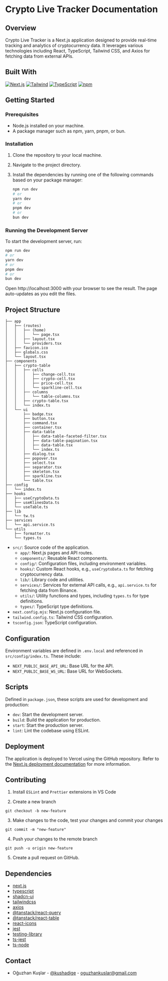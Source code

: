 # Crypto Live Tracker Documentation

## Overview

Crypto Live Tracker is a Next.js application designed to provide real-time tracking and analytics of cryptocurrency data. It leverages various technologies including React, TypeScript, Tailwind CSS, and Axios for fetching data from external APIs.

## Built With

[![Next.js][Next.js]][Next.js-url]
[![Tailwind][Tailwind]][Tailwind-url]
[![TypeScript][TypeScript]][TypeScript-url]
[![npm][npm]][Npm-url]

## Getting Started

### Prerequisites

- Node.js installed on your machine.
- A package manager such as npm, yarn, pnpm, or bun.

### Installation

1. Clone the repository to your local machine.
2. Navigate to the project directory.
3. Install the dependencies by running one of the following commands based on your package manager:

   ```bash
   npm run dev
   # or
   yarn dev
   # or
   pnpm dev
   # or
   bun dev
   ```

### Running the Development Server

To start the development server, run:

```bash
npm run dev
# or
yarn dev
# or
pnpm dev
# or
bun dev
```

Open http://localhost:3000 with your browser to see the result. The page auto-updates as you edit the files.

## Project Structure

```
├── app
│   ├── (routes)
│   │   ├── (home)
│   │   │   └── page.tsx
│   │   ├── layout.tsx
│   │   └── providers.tsx
│   ├── favicon.ico
│   ├── globals.css
│   └── layout.tsx
├── components
│   ├── crypto-table
│   │   ├── cells
│   │   │   ├── change-cell.tsx
│   │   │   ├── crypto-cell.tsx
│   │   │   ├── price-cell.tsx
│   │   │   └── sparkline-cell.tsx
│   │   ├── columns
│   │   │   └── table-columns.tsx
│   │   ├── crypto-table.tsx
│   │   └── index.ts
│   └── ui
│       ├── badge.tsx
│       ├── button.tsx
│       ├── command.tsx
│       ├── container.tsx
│       ├── data-table
│       │   ├── data-table-faceted-filter.tsx
│       │   ├── data-table-pagination.tsx
│       │   ├── data-table.tsx
│       │   └── index.ts
│       ├── dialog.tsx
│       ├── popover.tsx
│       ├── select.tsx
│       ├── separator.tsx
│       ├── skeleton.tsx
│       ├── sparkline.tsx
│       └── table.tsx
├── config
│   └── index.ts
├── hooks
│   ├── useCryptoData.ts
│   ├── useKlinesData.ts
│   └── useTable.ts
├── lib
│   └── tw.ts
├── services
│   └── api.service.ts
└── utils
    ├── formatter.ts
    └── types.ts
```

- `src/`: Source code of the application.
  - `app/`: Next.js pages and API routes.
  - `components/`: Reusable React components.
  - `config/`: Configuration files, including environment variables.
  - `hooks/`: Custom React hooks, e.g., `useCryptoData.ts` for fetching cryptocurrency data.
  - `lib/`: Library code and utilities.
  - `services/`: Services for external API calls, e.g., `api.service.ts` for fetching data from Binance.
  - `utils/`: Utility functions and types, including `types.ts` for type definitions.
  - `types/`: TypeScript type definitions.
- `next.config.mjs`: Next.js configuration file.
- `tailwind.config.ts`: Tailwind CSS configuration.
- `tsconfig.json`: TypeScript configuration.

## Configuration

Environment variables are defined in `.env.local` and referenced in `src/config/index.ts`. These include:

- `NEXT_PUBLIC_BASE_API_URL`: Base URL for the API.
- `NEXT_PUBLIC_BASE_WS_URL`: Base URL for WebSockets.

## Scripts

Defined in `package.json`, these scripts are used for development and production:

- `dev`: Start the development server.
- `build`: Build the application for production.
- `start`: Start the production server.
- `lint`: Lint the codebase using ESLint.

## Deployment

The application is deployed to Vercel using the GitHub repository. Refer to the [Next.js deployment documentation](https://nextjs.org/docs/deployment) for more information.

## Contributing

1. Install `ESLint` and `Prettier` extensions in VS Code

2. Create a new branch

```
git checkout -b new-feature
```

3. Make changes to the code, test your changes and commit your changes

```
git commit -m "new-feature"
```

4. Push your changes to the remote branch

```
git push -u origin new-feature
```

5. Create a pull request on GitHub.

## Dependencies

- [next.js](https://www.npmjs.com/package/next)
- [typescript](https://www.npmjs.com/package/typescript)
- [shadcn-ui](https://www.npmjs.com/package/shadcn-ui)
- [tailwindcss](https://www.npmjs.com/package/tailwindcss)
- [axios](https://www.npmjs.com/package/axios)
- [@tanstack/react-query](https://www.npmjs.com/package/@tanstack/react-query)
- [@tanstack/react-table](https://www.npmjs.com/package/@tanstack/react-table)
- [react-icons](https://www.npmjs.com/package/react-icons)
- [jest](https://www.npmjs.com/package/jest)
- [testing-library](https://www.npmjs.com/package/@testing-library/react)
- [ts-jest](https://www.npmjs.com/package/ts-jest)
- [ts-node](https://www.npmjs.com/package/ts-node)

## Contact

- Oğuzhan Kuşlar - [@kushadige](https://github.com/kushadige) - oguzhankuslar@gmail.com

[Next.js]: https://img.shields.io/badge/next.js-000000?style=for-the-badge&logo=nextdotjs&logoColor=white
[Next.js-url]: https://nextjs.org/docs
[Npm]: https://img.shields.io/badge/npm-CB3837?style=for-the-badge&logo=npm&logoColor=white
[Npm-url]: https://www.npmjs.com/
[TypeScript]: https://img.shields.io/badge/TypeScript-3178C6?style=for-the-badge&logo=typescript&logoColor=white
[TypeScript-url]: https://www.typescriptlang.org/
[Tailwind]: https://img.shields.io/badge/tailwindcss-0F172A?style=for-the-badge&logo=tailwindcss&logoColor=white
[Tailwind-url]: https://tailwindcss.com/
